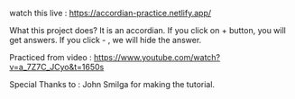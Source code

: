 watch this live : https://accordian-practice.netlify.app/

What this project does?
It is an accordian. If you click on + button, you will get answers.
If you click - , we will hide the answer.

Practiced from video : https://www.youtube.com/watch?v=a_7Z7C_JCyo&t=1650s

Special Thanks to : John Smilga for making the tutorial.


